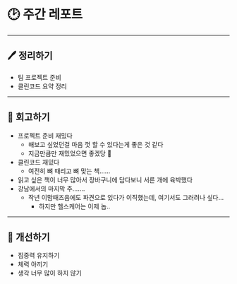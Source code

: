 # 🕑 주간 레포트

---

## 🖊 정리하기

- 팀 프로젝트 준비
- 클린코드 요약 정리

---

## 💭 회고하기

- 프로젝트 준비 재밌다
    - 해보고 싶었던걸 마음 껏 할 수 있다는게 좋은 것 같다
    - 지금만큼만 재밌었으면 좋겠당 🤗
- 클린코드 재밌다
    - 여전히 뼈 때리고 뼈 맞는 책……
- 읽고 싶은 책이 너무 많아서 장바구니에 담다보니 서른 개에 육박했다
- 강남에서의 마지막 주…….
    - 작년 이맘때즈음에도 파견으로 있다가 이직했는데, 여기서도 그러려나 싶다…
        - 하지만 헬스케어는 이제 놉..

---

## 🥊 개선하기

- 집중력 유지하기
- 체력 아끼기
- 생각 너무 많이 하지 않기